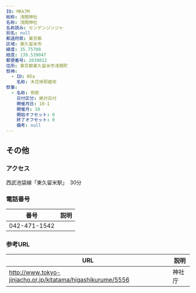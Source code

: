 ```yaml
---
ID: MKk7M
総称: 浅間神社
名称: 浅間神社
名称読み: センゲンジンジャ
別名: null
都道府県: 東京都
区域: 東久留米市
緯度: 35.75708
経度: 139.539047
郵便番号: 2030012
住所: 東京都東久留米市浅間町
祭神:
  - ID: N5a
    名称: 木花咲耶姫命
祭事:
  - 名称: 例祭
    日付区分: 絶対日付
    開催月日: 10-1
    開催月: 10
    開始オフセット: 0
    終了オフセット: 0
    備考: null
---
```


## その他

### アクセス

西武池袋線「東久留米駅」　30分

### 電話番号

| 番号         | 説明 |
| ------------ | ---- |
| 042-471-1542 |      |

### 参考URL

| URL                                                         | 説明   |
| ----------------------------------------------------------- | ------ |
| http://www.tokyo-jinjacho.or.jp/kitatama/higashikurume/5556 | 神社庁 |
